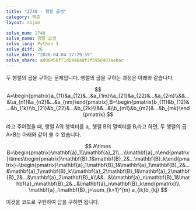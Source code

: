 ```yaml
---
title: "2740 - 행렬 곱셈"
category: 백준
layout: nojam

solve_num: 2740
solve_name: 행렬 곱셈
solve_lang: Python 3
solve_diff: 26
solve_date: "2020-04-04 17:29:59"
solve_share: ad06456f71d64a6a8f2f5956483aabac
---
```


두 행렬의 곱을 구하는 문제입니다. 행렬의 곱을 구하는 과정은 아래와 같습니다.

$$
A=\begin{pmatrix}a_{11}&a_{12}&...&a_{1m}\\a_{21}&a_{22}&...&a_{2m}\\&&...&\\a_{n1}&a_{n2}&...&a_{nm}\end{pmatrix},B=\begin{pmatrix}b_{11}&b_{12}&...&b_{1k}\\b_{21}&b_{22}&...&b_{2k}\\&&...&\\b_{m1}&b_{m2}&...&b_{mk}\end{pmatrix}
$$

라고 주어졌을 때, 행렬 A의 행벡터를 a<sub>i</sub>, 행렬 B의 열벡터를 B<sub>i</sub>라고 하면, 두 행렬의 곱 A×B는 아래와 같이 쓸 수 있습니다.

$$
A\times B=\begin{pmatrix}\mathbf{a}_1\\\mathbf{a}_2\\...\\\mathbf{a}_n\end{pmatrix}\times\begin{pmatrix}\mathbf{B}_1&\mathbf{B}_2&...\mathbf{B}_k\end{pmatrix}=\begin{pmatrix}\mathbf{a}_1\mathbf{B}_1&\mathbf{a}_1\mathbf{B}_2&...&\mathbf{a}_1\mathbf{B}_k\\\mathbf{a}_2\mathbf{B}_1&\mathbf{a}_2\mathbf{B}_2&...&\mathbf{a}_2\mathbf{B}_k\\&&...&\\\mathbf{a}_n\mathbf{B}_1&\mathbf{a}_n\mathbf{B}_2&...&\mathbf{a}_n\mathbf{B}_k\end{pmatrix}\\
\mathbf{a}_i\mathbf{B}_j=\sum_{k=1}^{m} a_{ik}b_{kj}
$$

이것을 코드로 구현하여 답을 구하면 됩니다.
